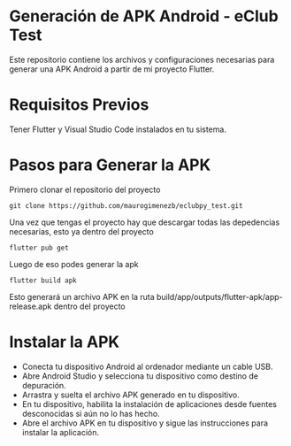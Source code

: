 # Generación de APK Android - eClub Test
Este repositorio contiene los archivos y configuraciones necesarias para generar una APK Android a partir de mi proyecto Flutter.


# Requisitos Previos

Tener Flutter y Visual Studio Code instalados en tu sistema.

# Pasos para Generar la APK

Primero clonar el repositorio del proyecto 

```
git clone https://github.com/maurogimenezb/eclubpy_test.git
```

Una vez que tengas el proyecto hay que descargar todas las depedencias necesarias, esto ya dentro del proyecto

```
flutter pub get
```

Luego de eso podes generar la apk 

```
flutter build apk
```

Esto generará un archivo APK en la ruta build/app/outputs/flutter-apk/app-release.apk dentro del proyecto

# Instalar la APK

- Conecta tu dispositivo Android al ordenador mediante un cable USB.
- Abre Android Studio y selecciona tu dispositivo como destino de depuración.
- Arrastra y suelta el archivo APK generado en tu dispositivo.
- En tu dispositivo, habilita la instalación de aplicaciones desde fuentes desconocidas si aún no lo has hecho.
- Abre el archivo APK en tu dispositivo y sigue las instrucciones para instalar la aplicación.